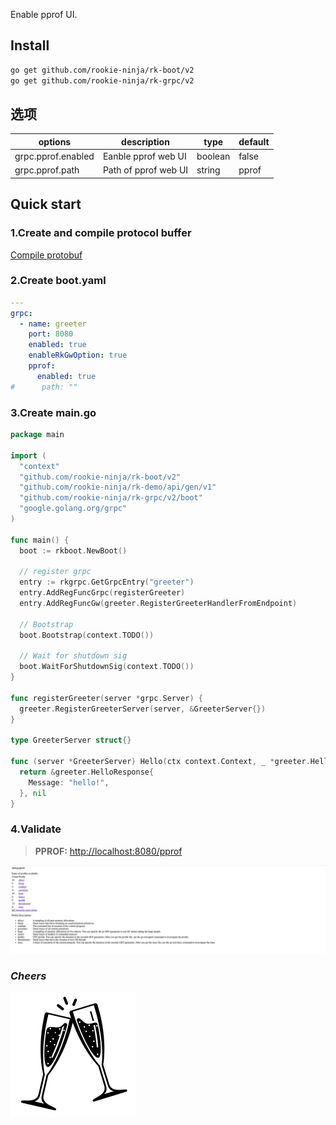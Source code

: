 Enable pprof UI.

## Install
```bash
go get github.com/rookie-ninja/rk-boot/v2
go get github.com/rookie-ninja/rk-grpc/v2
```

## 选项
| options           | description          | type    | default |
|-------------------|----------------------|---------|---------|
| grpc.pprof.enabled | Eanble pprof web UI  | boolean | false   |
| grpc.pprof.path    | Path of pprof web UI | string  | pprof   |

## Quick start
### 1.Create and compile protocol buffer
[Compile protobuf](../buf)

### 2.Create boot.yaml

```yaml
---
grpc:
  - name: greeter
    port: 8080
    enabled: true
    enableRkGwOption: true
    pprof:
      enabled: true
#      path: ""
```

### 3.Create main.go
```go
package main

import (
  "context"
  "github.com/rookie-ninja/rk-boot/v2"
  "github.com/rookie-ninja/rk-demo/api/gen/v1"
  "github.com/rookie-ninja/rk-grpc/v2/boot"
  "google.golang.org/grpc"
)

func main() {
  boot := rkboot.NewBoot()

  // register grpc
  entry := rkgrpc.GetGrpcEntry("greeter")
  entry.AddRegFuncGrpc(registerGreeter)
  entry.AddRegFuncGw(greeter.RegisterGreeterHandlerFromEndpoint)

  // Bootstrap
  boot.Bootstrap(context.TODO())

  // Wait for shutdown sig
  boot.WaitForShutdownSig(context.TODO())
}

func registerGreeter(server *grpc.Server) {
  greeter.RegisterGreeterServer(server, &GreeterServer{})
}

type GreeterServer struct{}

func (server *GreeterServer) Hello(ctx context.Context, _ *greeter.HelloRequest) (*greeter.HelloResponse, error) {
  return &greeter.HelloResponse{
    Message: "hello!",
  }, nil
}
```

### 4.Validate
> **PPROF:** [http://localhost:8080/pprof](http://localhost:8080/pprof)

![](../../img/user-guide/gin/basic/gin-pprof.png)

### _**Cheers**_
![](../../img/user-guide/cheers.png)
